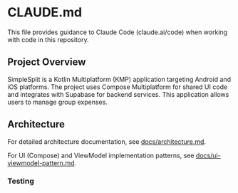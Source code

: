 # CLAUDE.md

This file provides guidance to Claude Code (claude.ai/code) when working with code in this repository.

## Project Overview

SimpleSplit is a Kotlin Multiplatform (KMP) application targeting Android and iOS platforms. 
The project uses Compose Multiplatform for shared UI code and integrates with Supabase for backend services.
This application allows users to manage group expenses.

## Architecture

For detailed architecture documentation, see [docs/architecture.md](docs/architecture.md).

For UI (Compose) and ViewModel implementation patterns, see [docs/ui-viewmodel-pattern.md](docs/ui-viewmodel-pattern.md).

### Testing